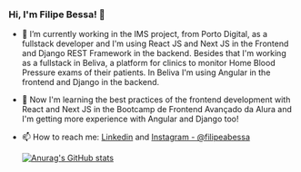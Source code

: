 ### Hi, I'm Filipe Bessa! 👋

- 🔭 I’m currently working in the IMS project, from Porto Digital, as a fullstack developer and I'm using React JS and Next JS in the Frontend and Django REST Framework in the backend. Besides that I'm working as a fullstack in Beliva, a platform for clinics to monitor Home Blood Pressure exams of their patients. In Beliva I'm using Angular in the frontend and Django in the backend. 

- 🌱 Now I'm learning the best practices of the frontend development with React and Next JS in the Bootcamp de Frontend Avançado da Alura and I'm getting more experience with Angular and Django too!

- 📫 How to reach me: [Linkedin](https://www.linkedin.com/in/filipe-gbessa/)    and   [Instagram - @filipeabessa](https://www.instagram.com/filipeabessa/?hl=pt-br)
  
  [![Anurag's GitHub stats](https://github-readme-stats.vercel.app/api?username=Filipegbessaa&show_icons=true&theme=dracula)](https://github.com/Filipeabessa)

<!--
**Filipegbessaa/Filipegbessaa** is a ✨ _special_ ✨ repository because its `README.md` (this file) appears on your GitHub profile.



